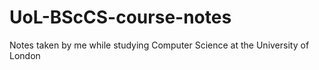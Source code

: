 # UoL-BScCS-course-notes
Notes taken by me while studying Computer Science at the University of London
